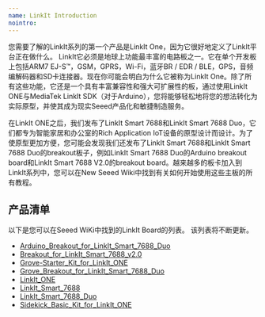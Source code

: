 ```yaml
---
name: LinkIt Introduction
nointro:
---
```


您需要了解的LinkIt系列的第一个产品是Li​​nkIt One，因为它很好地定义了LinkIt平台正在做什么。 LinkIt它必须是地球上功能最丰富的电路板之一。它在单个开发板上包括ARM7 EJ-S™，GSM，GPRS，Wi-Fi，蓝牙BR / EDR / BLE，GPS，音频编解码器和SD卡连接器。现在你可能会明白为什么它被称为LinkIt One。除了所有这些功能，它还是一个具有丰富兼容性和强大可扩展性的板，通过使用LinkIt ONE与MediaTek LinkIt SDK（对于Arduino），您将能够轻松地将您的想法转化为实际原型，并使其成为现实Seeed产品化和敏捷制造服务。

在LinkIt ONE之后，我们发布了LinkIt Smart 7688和LinkIt Smart 7688 Duo，它们都专为智能家居和办公室的Rich Application IoT设备的原型设计而设计。为了使原型更加方便，您可能会发现我们还发布了LinkIt Smart 7688和LinkIt Smart 7688 Duo的breakout板子，例如LinkIt Smart 7688 Duo的Arduino breakout board和LinkIt Smart 7688 V2.0的breakout board。越来越多的板卡加入到LinkIt系列中，您可以在New Seeed Wiki中找到有关如何开始使用这些主板的所有教程。

## 产品清单

以下是您可以在Seeed WiKi中找到的LinkIt Board的列表。 该列表将不断更新。


* [Arduino_Breakout_for_LinkIt_Smart_7688_Duo](http://wiki.seeedstudio.com/cn/Arduino_Breakout_for_LinkIt_Smart_7688_Duo)
* [Breakout_for_LinkIt_Smart_7688_v2.0](http://wiki.seeedstudio.com/cn/Breakout_for_LinkIt_Smart_7688_v2.0)
* [Grove-Starter_Kit_for_LinkIt_ONE](http://wiki.seeedstudio.com/cn/Grove-Starter_Kit_for_LinkIt_ONE)
* [Grove_Breakout_for_LinkIt_Smart_7688_Duo](http://wiki.seeedstudio.com/cn/Grove_Breakout_for_LinkIt_Smart_7688_Duo)
* [LinkIt_ONE](http://wiki.seeedstudio.com/cn/LinkIt_ONE)
* [LinkIt_Smart_7688](http://wiki.seeedstudio.com/cn/LinkIt_Smart_7688)
* [LinkIt_Smart_7688_Duo](http://wiki.seeedstudio.com/cn/LinkIt_Smart_7688_Duo/)
* [Sidekick_Basic_Kit_for_LinkIt_ONE](http://wiki.seeedstudio.com/cn/Sidekick_Basic_Kit_for_LinkIt_ONE)